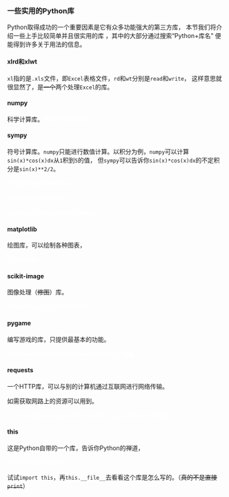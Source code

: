### 一些实用的Python库

Python取得成功的一个重要因素是它有众多功能强大的第三方库，
本节我们将介绍一些上手比较简单并且很实用的库
，其中的大部分通过搜索“Python+库名”
便能得到许多关于用法的信息。

#### xlrd和xlwt

`xl`指的是`.xls`文件，即`Excel`表格文件，`rd`和`wt`分别是`read`和`write`，
这样意思就很显然了，是~~一个~~两个处理`Excel`的库。

#### numpy

科学计算库。<font color=#ffffff>~~线代作业好帮手。~~</font>

#### sympy

符号计算库。`numpy`只能进行数值计算。以积分为例，`numpy`可以计算`sin(x)*cos(x)dx`从`1`积到`5`的值，
但`sympy`可以告诉你`sin(x)*cos(x)dx`的不定积分是`sin(x)**2/2`。

<font color=#ffffff>~~所以是高数作业好帮手。~~</font>

<font color=#ffffff>~~微分几何也不在话下。~~</font>

<font color=#ffffff>~~就问你后不后悔没早点学Python。~~</font>

#### matplotlib

绘图库，可以绘制各种图表，

<font color=#ffffff>~~PPT好帮手。~~</font>

#### scikit-image

图像处理（~~修图~~）库。

<font color=#ffffff>~~不会修图的程序员不是好厨司。~~</font>

#### pygame

编写游戏的库，只提供最基本的功能。

<font color=#ffffff>~~再也不用为了一个贪吃蛇兴师动众几百只小海龟。~~</font>

#### requests

一个HTTP库，可以与别的计算机通过互联网进行网络传输。

如需获取网路上的资源可以用到。

<font color=#ffffff>~~（工作外我一般只用来写爬虫（并不…其实有更专业的爬虫库））~~</font>

#### this

这是Python自带的一个库，告诉你Python的禅道，

<font color=#ffffff>~~所以并没有什么卵用。~~</font>

试试`import this`，再`this.__file__`去看看这个库是怎么写的。（~~真的不是直接`print`~~）
